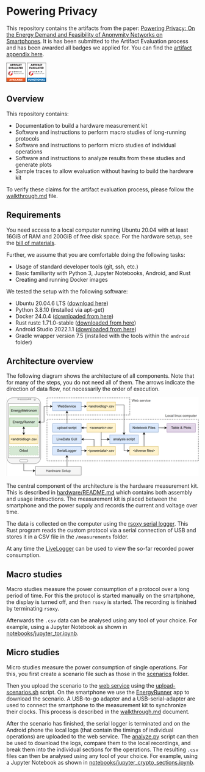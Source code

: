 # Powering Privacy

This repository contains the artifacts from the paper: [Powering Privacy: On the Energy Demand and Feasibility of Anonymity Networks on Smartphones](https://www.usenix.org/conference/usenixsecurity23/).
It is has been submitted to the Artifact Evaluation process and has been awarded all badges we applied for.
You can find the [artifact appendix here](https://www.usenix.org/system/files/usenixsecurity23-appendix-hugenroth.pdf).

![USENIX Artifact Evaluation Badge Available](badge-available-small.png)
![USENIX Artifact Evaluation Badge Functional](badge-functional-small.png)


## Overview

This repository contains:
- Documentation to build a hardware measurement kit
- Software and instructions to perform macro studies of long-running protocols
- Software and instructions to perform micro studies of individual operations
- Software and instructions to analyze results from these studies and generate plots
- Sample traces to allow evaluation without having to build the hardware kit

To verify these claims for the artifact evaluation process, please follow the [walkthrough.md](walkthrough.md) file.


## Requirements

You need access to a local computer running Ubuntu 20.04 with at least 16GiB of RAM and 200GiB of free disk space.
For the hardware setup, see the [bill of materials](hardware/bill-of-materials.md).

Further, we assume that you are comfortable doing the following tasks:
- Usage of standard developer tools (git, ssh, etc.)
- Basic familiarity with Python 3, Jupyter Notebooks, Android, and Rust
- Creating and running Docker images

We tested the setup with the following software:
- Ubuntu 20.04.6 LTS ([download here](https://releases.ubuntu.com/focal/))
- Python 3.8.10 (installed via apt-get)
- Docker 24.0.4 ([downloaded from here](https://docs.docker.com/engine/install/ubuntu/#install-using-the-convenience-script))
- Rust rustc 1.71.0-stable ([downloaded from here](https://rustup.rs/))
- Android Studio 2022.1.1 ([downloaded from here](https://developer.android.com/studio/archive))
- Gradle wrapper version 7.5 (installed with the tools within the `android` folder)


## Architecture overview

The following diagram shows the architecture of all components.
Note that for many of the steps, you do not need all of them.
The arrows indicate the direction of data flow, not necessarily the order of execution.

![Architecture overview](architecture-overview.png)

The central component of the architecture is the hardware measurement kit.
This is described in [hardware/README.md](hardware/README.md) which contains both assembly and usage instructions.
The measurement kit is placed between the smartphone and the power supply and records the current and voltage over time.

The data is collected on the computer using the [rsoxy serial logger](rsoxy/README.md).
This Rust program reads the custom protocol via a serial connection of USB and stores it in a CSV file in the `/measurements` folder.

At any time the [LiveLogger](livelogger/README.md) can be used to view the so-far recorded power consumption.

## Macro studies

Macro studies measure the power consumption of a protocol over a long period of time.
For this the protocol is started manually on the smartphone, the display is turned off, and then `rsoxy` is started.
The recording is finished by terminating `rsoxy`.

Afterwards the `.csv` data can be analysed using any tool of your choice.
For example, using a Jupyter Notebook as shown in [notebooks/jupyter_tor.ipynb](notebooks/jupyter_tor.ipynb).

## Micro studies

Micro studies measure the power consumption of single operations.
For this, you first create a scenario file such as those in the [scenarios](scenarios) folder.

Then you upload the scenario to the [web service](webservice/README.md) using the [upload-scenarios.sh](scripts/README.md) script.
On the smartphone we use the [EnergyRunner](android/README.md) app to download the scenario.
A USB-to-go adapter and a USB-serial-adapter are used to connect the smartphone to the measurement kit to synchronize their clocks.
This process is described in the [walkthrough.md](walkthrough.md) document.

After the scenario has finished, the serial logger is terminated and on the Android phone the local logs (that contain the timings of individual operations) are uploaded to the web service.
The [analyze.py](scripts/README.md) script can then be used to download the logs, compare them to the local recordings, and break them into the individual sections for the operations.
The resulting `.csv` files can then be analysed using any tool of your choice.
For example, using a Jupyter Notebook as shown in [notebooks/jupyter_crypto_sections.ipynb](notebooks/jupyter_crypto_sections.ipynb).
